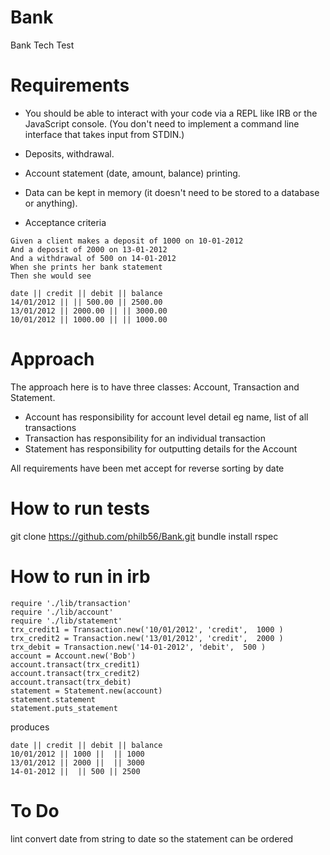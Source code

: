 # Bank
Bank Tech Test

# Requirements

* You should be able to interact with your code via a REPL like IRB or the JavaScript console. (You don't need to implement a command line interface that takes input from STDIN.)

* Deposits, withdrawal.

* Account statement (date, amount, balance) printing.

* Data can be kept in memory (it doesn't need to be stored to a database or anything).

* Acceptance criteria
```
Given a client makes a deposit of 1000 on 10-01-2012
And a deposit of 2000 on 13-01-2012
And a withdrawal of 500 on 14-01-2012
When she prints her bank statement
Then she would see

date || credit || debit || balance
14/01/2012 || || 500.00 || 2500.00
13/01/2012 || 2000.00 || || 3000.00
10/01/2012 || 1000.00 || || 1000.00
```

Approach
========
The approach here is to have three classes: Account, Transaction and Statement.

* Account has responsibility for account level detail eg name, list of all transactions
* Transaction has responsibility for an individual transaction
* Statement has responsibility for outputting details for the Account

All requirements have been met accept for reverse sorting by date


How to run tests
================
git clone https://github.com/philb56/Bank.git
bundle install
rspec

How to run in irb
=================
```
require './lib/transaction'
require './lib/account'
require './lib/statement'
trx_credit1 = Transaction.new('10/01/2012', 'credit',  1000 )
trx_credit2 = Transaction.new('13/01/2012', 'credit',  2000 )
trx_debit = Transaction.new('14-01-2012', 'debit',  500 )
account = Account.new('Bob')
account.transact(trx_credit1)
account.transact(trx_credit2)
account.transact(trx_debit)
statement = Statement.new(account)
statement.statement
statement.puts_statement
```
produces
```
date || credit || debit || balance
10/01/2012 || 1000 ||  || 1000
13/01/2012 || 2000 ||  || 3000
14-01-2012 ||  || 500 || 2500
```

To Do
=====
lint
convert date from string to date so the statement can be ordered
